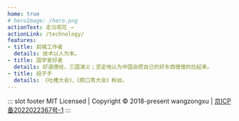 ```yaml
---
home: true
# heroImage: /hero.png
actionText: 走马观花 →
actionLink: /technology/
features:
- title: 前端工作者
  details: 技术以人为本。
- title: 国学爱好者
  details: 好道德经，三国演义；坚定地认为中国会把自己的好东西慢慢的捡起来。
- title: 段子手
  details: 《吐槽大会》、《脱口秀大会》粉丝。
---
```


::: slot footer
MIT Licensed | Copyright © 2018-present wangzongxu | [京ICP备2022022367号-1](https://beian.miit.gov.cn/)
:::
